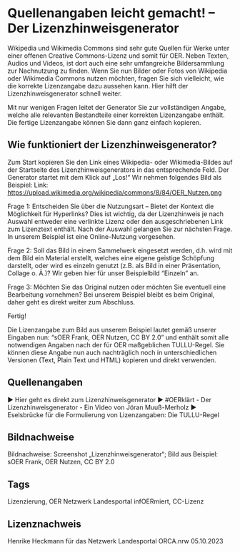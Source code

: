 # Quellenangaben leicht gemacht! – Der Lizenzhinweisgenerator

Wikipedia und Wikimedia Commons sind sehr gute Quellen für Werke unter einer offenen Creative Commons-Lizenz und somit für OER. Neben Texten, Audios und Videos, ist dort auch eine sehr umfangreiche Bildersammlung zur Nachnutzung zu finden. Wenn Sie nun Bilder oder Fotos von Wikipedia oder Wikimedia Commons nutzen möchten, fragen Sie sich vielleicht, wie die korrekte Lizenzangabe dazu aussehen kann. Hier hilft der Lizenzhinweisgenerator schnell weiter.

Mit nur wenigen Fragen leitet der Generator Sie zur vollständigen Angabe, welche alle relevanten Bestandteile einer korrekten Lizenzangabe enthält. Die fertige Lizenzangabe können Sie dann ganz einfach kopieren.

## Wie funktioniert der Lizenzhinweisgenerator?

Zum Start kopieren Sie den Link eines Wikipedia- oder Wikimedia-Bildes auf der Startseite des Lizenzhinweisgenerators in das entsprechende Feld. Der Generator startet mit dem Klick auf „Los!“
Wir nehmen folgendes Bild als Beispiel:
Link: https://upload.wikimedia.org/wikipedia/commons/8/84/OER_Nutzen.png

Frage 1: Entscheiden Sie über die Nutzungsart – Bietet der Kontext die Möglichkeit für Hyperlinks? Dies ist wichtig, da der Lizenzhinweis je nach Auswahl entweder eine verlinkte Lizenz oder den ausgeschriebenen Link zum Lizenztext enthält. Nach der Auswahl gelangen Sie zur nächsten Frage. In unserem Beispiel ist eine Online-Nutzung vorgesehen.

Frage 2: Soll das Bild in einem Sammelwerk eingesetzt werden, d.h. wird mit dem Bild ein Material erstellt, welches eine eigene geistige Schöpfung darstellt, oder wird es einzeln genutzt (z.B. als Bild in einer Präsentation, Collage o. Ä.)? Wir geben hier für unser Beispielbild “Einzeln” an.

Frage 3: Möchten Sie das Original nutzen oder möchten Sie eventuell eine Bearbeitung vornehmen? Bei unserem Beispiel bleibt es beim Original, daher geht es direkt weiter zum Abschluss.

Fertig!

Die Lizenzangabe zum Bild aus unserem Beispiel lautet gemäß unserer Eingaben nun: “sOER Frank, OER Nutzen, CC BY 2.0” und enthält somit alle notwendigen Angaben nach der für OER maßgeblichen TULLU-Regel. Sie können diese Angabe nun auch nachträglich noch in unterschiedlichen Versionen (Text, Plain Text und HTML) kopieren und direkt verwenden.

## Quellenangaben
▶️ Hier geht es direkt zum Lizenzhinweisgenerator
▶️ #OERklärt - Der Lizenzhinweisgenerator - Ein Video von Jöran Muuß-Merholz
▶️ Eselsbrücke für die Formulierung von Lizenzangaben: Die TULLU-Regel

## Bildnachweise
Bildnachweise: Screenshot „Lizenzhinweisgenerator“; Bild aus Beispiel: sOER Frank, OER Nutzen, CC BY 2.0
## Tags
Lizenzierung, OER Netzwerk Landesportal infOERmiert, CC-Lizenz
## Lizenznachweis
Henrike Heckmann für das Netzwerk Landesportal ORCA.nrw
05.10.2023

